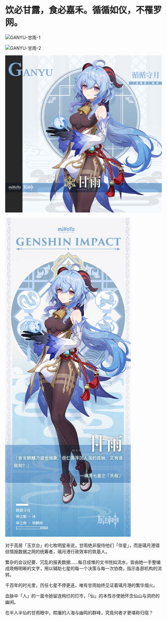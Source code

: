 # 饮必甘露，食必嘉禾。循循如仪，不罹罗网。

![GANYU-甘雨-1](./../D动图/GANYU-甘雨-1.gif)

![GANYU-甘雨-2](./../D动图/GANYU-甘雨-2.gif)

![GANYU-甘雨](./../B方形卡/GANYU-甘雨.png)

![GANYU-甘雨](./../C立绘/GANYU-甘雨.png)

对于高居「玉京台」的七枚明星来说，甘雨绝非服侍他们「伴星」，而是璃月港错综情报数据之网的统筹者，璃月港行政效率的筑基人。

繁杂的会议纪要、冗乱的报表数据……每日成堆的文书恍如流水，皆由她一手整编成晓畅明晰的文字，用以辅助七星的每一个决策与每一次协商，指示各部机构的流转。

千百年的时光里，历任七星不停更迭，唯有甘雨始终见证着璃月港的繁华烟火。

血脉中「人」的一面令她留连绚烂的灯市，「仙」的本性亦使她怀念仙山与洞府的幽闲。

在半人半仙的甘雨眼中，熙攘的人海与幽鸣的群峰，究竟何者才更堪称归宿？